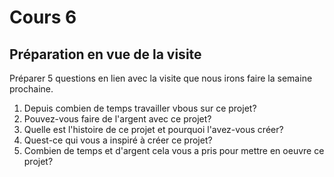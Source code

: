 # Cours 6
## Préparation en vue de la visite
Préparer 5 questions en lien avec la visite que nous irons faire la semaine prochaine. 

1. Depuis combien de temps travailler vbous sur ce projet?
2. Pouvez-vous faire de l'argent avec ce projet?
3. Quelle est l'histoire de ce projet et pourquoi l'avez-vous créer?
4. Quest-ce qui vous a inspiré à créer ce projet?
5. Combien de temps et d'argent cela vous a pris pour mettre en oeuvre ce projet?
